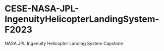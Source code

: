 # CESE-NASA-JPL-IngenuityHelicopterLandingSystem-F2023
NASA JPL Ingenuity Helicopter Landing System Capstone
